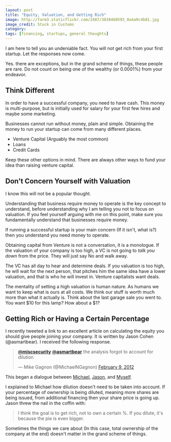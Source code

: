 ```yaml
---
layout: post
title: "Equity, Valuation, and Getting Rich"
image: http://farm3.staticflickr.com/2487/3838460593_8a4a9c4b81.jpg
image_credit: Stuck in Customs
category: 
tags: [financing, startups, general thoughts]
---
```


I am here to tell you an undeniable fact. You will not get rich from your first startup. Let the responses now come.

Yes. there are exceptions, but in the grand scheme of things, these people are rare. Do not count on being one of the wealthy (or 0.0001%) from your endeavor.

Think Different
------------------------------------------
In order to have a successful company, you need to have cash. This money is multi-purpose, but is initially used for salary for your first few hires and maybe some marketing.

Businesses cannot run without money, plain and simple. Obtaining the money to run your startup can come from many different places. 

* Venture Capital (Arguably the most common)
* Loans
* Credit Cards

Keep these other options in mind. There are always other ways to fund your idea than raising venture capital. 

Don't Concern Yourself with Valuation
------------------------------------------------------
I know this will not be a popular thought.

Understanding that business require money to operate is the key concept to understand, before understanding why I am telling you not to focus on valuation. If you feel yourself arguing with me on this point, make sure you fundamentally understand that businesses require money.

If running a successful startup is your main concern (If it isn't, what is?) then you understand you need money to operate.

Obtaining capital from Venture is not a conversation, it is a monologue. If the valuation of your company is too high, a VC is not going to _talk you down_ from the price. They will just say No and walk away.

The VC has all day to hear and determine deals. If you valuation is too high, he will wait for the next person, that pitches him the same idea have a lower valuation, and that is who he will invest in. Venture capitalists want deals.

The mentality of setting a high valuation is human nature. As humans we want to keep what is ours at all costs. We think our stuff is worth much more than what it actually is. Think about the last garage sale you went to. You want $10 for this lamp? How about a $1?

Getting Rich or Having a Certain Percentage
----------------------------------------------------------------
I recently tweeted a link to an excellent article on calculating the equity you should give people joining your company. It is written by Jason Cohen (@asmartbear). I received the following response.

<blockquote class="twitter-tweet tw-align-center" data-in-reply-to="167661550650408961"><p><a href="https://twitter.com/miscsecurity"><s>@</s><b>miscsecurity</b></a> <a href="https://twitter.com/asmartbear"><s>@</s><b>asmartbear</b></a> the analysis forgot to account for dilution</p>&mdash; Mike Gagnon (@MichaelNGagnon) <a href="https://twitter.com/MichaelNGagnon/status/167682400975994880" data-datetime="2012-02-09T18:52:54+00:00">February 9, 2012</a></blockquote>
<script src="//platform.twitter.com/widgets.js" charset="utf-8"></script>

This began a dialogue between [Michael](https://twitter.com/MichaelNGagnon/status/167713117130862592), [Jason](https://twitter.com/asmartbear/status/167699114241441792), and [Myself](https://twitter.com/asmartbear/status/167773529377488896). 

I explained to Michael how dilution doesn't need to be taken into account. If your percentage of ownership is being diluted, meaning more shares are being issued, from additional financing then your share price is going up. Jason threw the nail in the coffin with:

> I think the goal is to get rich, not to own a certain %. If you dilute, it's because the pie is even bigger.

Sometimes the things we care about (In this case, total ownership of the company at the end) doesn't matter in the grand scheme of things.

